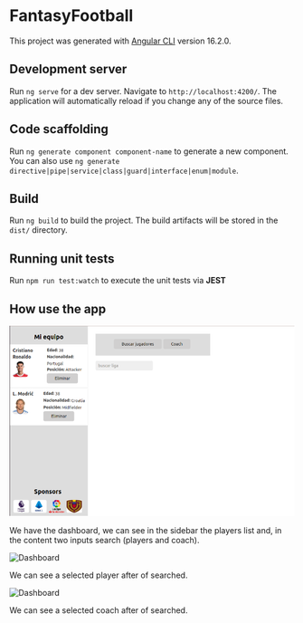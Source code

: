 # FantasyFootball

This project was generated with [Angular CLI](https://github.com/angular/angular-cli) version 16.2.0.

## Development server

Run `ng serve` for a dev server. Navigate to `http://localhost:4200/`. The application will automatically reload if you change any of the source files.

## Code scaffolding

Run `ng generate component component-name` to generate a new component. You can also use `ng generate directive|pipe|service|class|guard|interface|enum|module`.

## Build

Run `ng build` to build the project. The build artifacts will be stored in the `dist/` directory.

## Running unit tests

Run `npm run test:watch` to execute the unit tests via **JEST**

## How use the app

![Dashboard](./src/assets/1.png)

We have the dashboard, we can see in the sidebar the players list and, 
in the content two inputs search (players and coach).

![Dashboard](./src/assets/2.jpg)

We can see a selected player after of searched.

![Dashboard](./src/assets/3.jpg)

We can see a selected coach after of searched.





